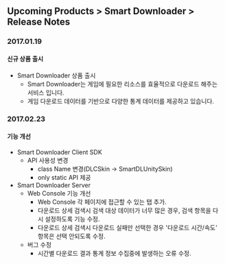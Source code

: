 ## Upcoming Products > Smart Downloader > Release Notes

### 2017.01.19
#### 신규 상품 출시
* Smart Downloader 상품 출시
    * Smart Downloader는 게임에 필요한 리소스를 효율적으로 다운로드 해주는 서비스 입니다.
    * 게임 다운로드 데이터를 기반으로 다양한 통계 데이터를 제공하고 있습니다.

### 2017.02.23
#### 기능 개선
* Smart Downloader Client SDK
    * API 사용성 변경
        * class Name 변경(DLCSkin -> SmartDLUnitySkin)
        * only static API 제공
* Smart Downloader Server
  * Web Console 기능 개선
    * Web Console 각 페이지에 접근할 수 있는 탭 추가.
    * 다운로드 상세 검색시 검색 대상 데이터가 너무 많은 경우, 검색 항목을 다시 설정하도록 기능 수정.
    * 다운로드 상세 검색시 다운로드 실패만 선택한 경우 '다운로드 시간/속도' 항목은 선택 안되도록 수정.
  * 버그 수정
    * 시간별 다운로드 결과 통계 정보 수집중에 발생하는 오류 수정.
